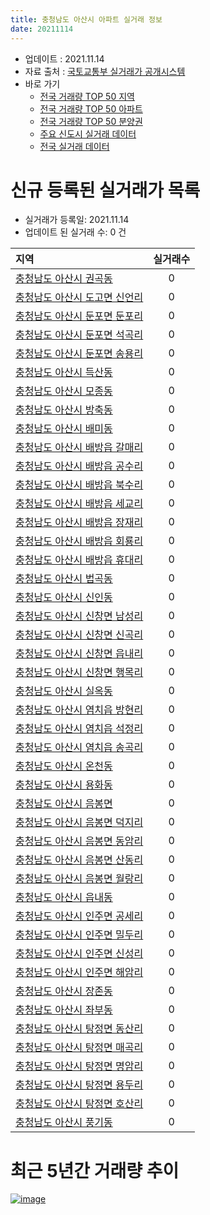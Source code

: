 ```yaml
---
title: 충청남도 아산시 아파트 실거래 정보
date: 20211114
---
```


* 업데이트 : 2021.11.14
* 자료 출처 : [국토교통부 실거래가 공개시스템](http://rt.molit.go.kr)
* 바로 가기
    * [전국 거래량 TOP 50 지역](https://apt-info.github.io/apt-trade-info/tr)
    * [전국 거래량 TOP 50 아파트](https://apt-info.github.io/apt-trade-info/ta)
    * [전국 거래량 TOP 50 분양권](https://apt-info.github.io/apt-trade-info/tb)
    * [주요 신도시 실거래 데이터](https://apt-info.github.io/apt-trade-info/newtown)
    * [전국 실거래 데이터](https://apt-info.github.io/apt-trade-info/all)



<script async src="https://pagead2.googlesyndication.com/pagead/js/adsbygoogle.js"></script>
<!-- 기본광고 -->
<ins class="adsbygoogle"
     style="display:block"
     data-ad-client="ca-pub-1142216861245946"
     data-ad-slot="4805727019"
     data-ad-format="auto"
     data-full-width-responsive="true"></ins>
<script>
     (adsbygoogle = window.adsbygoogle || []).push({});
</script>


# 신규 등록된 실거래가 목록

* 실거래가 등록일: 2021.11.14
* 업데이트 된 실거래 수: 0 건


|지역|실거래수|
|:---|:---:|
|[충청남도 아산시 권곡동](https://apt-info.github.io/apt-trade-info/r1725)|0|
|[충청남도 아산시 도고면 신언리](https://apt-info.github.io/apt-trade-info/r2916)|0|
|[충청남도 아산시 둔포면 둔포리](https://apt-info.github.io/apt-trade-info/r1734)|0|
|[충청남도 아산시 둔포면 석곡리](https://apt-info.github.io/apt-trade-info/r3347)|0|
|[충청남도 아산시 둔포면 송용리](https://apt-info.github.io/apt-trade-info/r2917)|0|
|[충청남도 아산시 득산동](https://apt-info.github.io/apt-trade-info/r3239)|0|
|[충청남도 아산시 모종동](https://apt-info.github.io/apt-trade-info/r1724)|0|
|[충청남도 아산시 방축동](https://apt-info.github.io/apt-trade-info/r1720)|0|
|[충청남도 아산시 배미동](https://apt-info.github.io/apt-trade-info/r1726)|0|
|[충청남도 아산시 배방읍 갈매리](https://apt-info.github.io/apt-trade-info/r2918)|0|
|[충청남도 아산시 배방읍 공수리](https://apt-info.github.io/apt-trade-info/r1728)|0|
|[충청남도 아산시 배방읍 북수리](https://apt-info.github.io/apt-trade-info/r1729)|0|
|[충청남도 아산시 배방읍 세교리](https://apt-info.github.io/apt-trade-info/r1730)|0|
|[충청남도 아산시 배방읍 장재리](https://apt-info.github.io/apt-trade-info/r3092)|0|
|[충청남도 아산시 배방읍 회룡리](https://apt-info.github.io/apt-trade-info/r1743)|0|
|[충청남도 아산시 배방읍 휴대리](https://apt-info.github.io/apt-trade-info/r1731)|0|
|[충청남도 아산시 법곡동](https://apt-info.github.io/apt-trade-info/r3393)|0|
|[충청남도 아산시 신인동](https://apt-info.github.io/apt-trade-info/r3132)|0|
|[충청남도 아산시 신창면 남성리](https://apt-info.github.io/apt-trade-info/r1738)|0|
|[충청남도 아산시 신창면 신곡리](https://apt-info.github.io/apt-trade-info/r3172)|0|
|[충청남도 아산시 신창면 읍내리](https://apt-info.github.io/apt-trade-info/r1742)|0|
|[충청남도 아산시 신창면 행목리](https://apt-info.github.io/apt-trade-info/r1737)|0|
|[충청남도 아산시 실옥동](https://apt-info.github.io/apt-trade-info/r1719)|0|
|[충청남도 아산시 염치읍 방현리](https://apt-info.github.io/apt-trade-info/r1740)|0|
|[충청남도 아산시 염치읍 석정리](https://apt-info.github.io/apt-trade-info/r1739)|0|
|[충청남도 아산시 염치읍 송곡리](https://apt-info.github.io/apt-trade-info/r1727)|0|
|[충청남도 아산시 온천동](https://apt-info.github.io/apt-trade-info/r1718)|0|
|[충청남도 아산시 용화동](https://apt-info.github.io/apt-trade-info/r1723)|0|
|[충청남도 아산시 음봉면](https://apt-info.github.io/apt-trade-info/r3661)|0|
|[충청남도 아산시 음봉면 덕지리](https://apt-info.github.io/apt-trade-info/r1733)|0|
|[충청남도 아산시 음봉면 동암리](https://apt-info.github.io/apt-trade-info/r3391)|0|
|[충청남도 아산시 음봉면 산동리](https://apt-info.github.io/apt-trade-info/r1732)|0|
|[충청남도 아산시 음봉면 월랑리](https://apt-info.github.io/apt-trade-info/r3392)|0|
|[충청남도 아산시 읍내동](https://apt-info.github.io/apt-trade-info/r3550)|0|
|[충청남도 아산시 인주면 공세리](https://apt-info.github.io/apt-trade-info/r1735)|0|
|[충청남도 아산시 인주면 밀두리](https://apt-info.github.io/apt-trade-info/r3549)|0|
|[충청남도 아산시 인주면 신성리](https://apt-info.github.io/apt-trade-info/r1736)|0|
|[충청남도 아산시 인주면 해암리](https://apt-info.github.io/apt-trade-info/r3206)|0|
|[충청남도 아산시 장존동](https://apt-info.github.io/apt-trade-info/r3093)|0|
|[충청남도 아산시 좌부동](https://apt-info.github.io/apt-trade-info/r1721)|0|
|[충청남도 아산시 탕정면 동산리](https://apt-info.github.io/apt-trade-info/r3021)|0|
|[충청남도 아산시 탕정면 매곡리](https://apt-info.github.io/apt-trade-info/r3650)|0|
|[충청남도 아산시 탕정면 명암리](https://apt-info.github.io/apt-trade-info/r3297)|0|
|[충청남도 아산시 탕정면 용두리](https://apt-info.github.io/apt-trade-info/r3746)|0|
|[충청남도 아산시 탕정면 호산리](https://apt-info.github.io/apt-trade-info/r1741)|0|
|[충청남도 아산시 풍기동](https://apt-info.github.io/apt-trade-info/r1722)|0|



<script async src="https://pagead2.googlesyndication.com/pagead/js/adsbygoogle.js"></script>
<!-- 기본광고 -->
<ins class="adsbygoogle"
     style="display:block"
     data-ad-client="ca-pub-1142216861245946"
     data-ad-slot="4805727019"
     data-ad-format="auto"
     data-full-width-responsive="true"></ins>
<script>
     (adsbygoogle = window.adsbygoogle || []).push({});
</script>


# 최근 5년간 거래량 추이


<div style="width:100%;">
    <canvas id="deal_progress" height="200"></canvas>
</div>

<script>
new Chart(document.getElementById("deal_progress"), {
    type: 'line',
    data: {
        labels: ['16.01','16.02','16.03','16.04','16.05','16.06','16.07','16.08','16.09','16.10','16.11','16.12','17.01','17.02','17.03','17.04','17.05','17.06','17.07','17.08','17.09','17.10','17.11','17.12','18.01','18.02','18.03','18.04','18.05','18.06','18.07','18.08','18.09','18.10','18.11','18.12','19.01','19.02','19.03','19.04','19.05','19.06','19.07','19.08','19.09','19.10','19.11','19.12','20.01','20.02','20.03','20.04','20.05','20.06','20.07','20.08','20.09','20.10','20.11','20.12','21.01','21.02','21.03','21.04','21.05','21.06','21.07','21.08','21.09','21.10','21.11'],
        datasets: [{
            label: '매매/분양권',
            data: [378,375,497,411,403,472,440,506,430,570,455,381,343,499,516,407,500,541,477,407,420,380,389,347,358,404,489,304,309,323,249,305,313,357,281,257,313,307,384,338,340,341,380,424,435,589,911,851,533,575,632,566,739,952,774,546,554,647,1005,1681,1065,875,1193,1230,1340,1040,1043,1079,938,850,168],
            borderColor: "rgba(66, 133, 243, 1)",
            backgroundColor: "rgba(66, 133, 243, 0.05)",
            borderWidth: 1,
            pointRadius: 0,
            fill: false,
            lineTension: 0
        },{
            label: '전/월세',
            data: [463,536,483,440,376,372,390,368,326,386,384,422,366,572,525,450,503,452,412,480,412,378,414,362,479,434,468,356,336,316,363,350,329,398,509,456,495,477,445,367,391,391,359,369,390,422,437,500,387,518,377,342,382,374,504,368,317,309,313,521,431,342,439,408,421,494,662,533,517,488,85],
            borderColor: "rgba(255, 90, 0, 1)",
            backgroundColor: "rgba(255, 90, 0, 0.05)",
            borderWidth: 1,
            pointRadius: 0,
            fill: false,
            lineTension: 0
        },{
            label: '합계',
            data: [841,911,980,851,779,844,830,874,756,956,839,803,709,1071,1041,857,1003,993,889,887,832,758,803,709,837,838,957,660,645,639,612,655,642,755,790,713,808,784,829,705,731,732,739,793,825,1011,1348,1351,920,1093,1009,908,1121,1326,1278,914,871,956,1318,2202,1496,1217,1632,1638,1761,1534,1705,1612,1455,1338,253],
            borderColor: "rgba(0, 0, 0, 1)",
            backgroundColor: "rgba(0, 0, 0, 0.03)",
            borderWidth: 0.1,
            pointRadius: 0,
            fill: true,
            lineTension: 0
        }
        ]
    },
    options: {
        responsive: true,
        title: {
            display: false
        },
        tooltips: {
            mode: 'index',
            intersect: false
        },
        hover: {
            mode: 'nearest',
            intersect: true
        },
        scales: {
            xAxes: [{
                display: true,
                scaleLabel: {
                    display: true,
                    labelString: '년/월'
                }
            }],
            yAxes: [{
                display: true,
                ticks: {
                    suggestedMin: 0,
                },
                scaleLabel: {
                    display: true,
                    labelString: '실거래 수'
                }
            }]
        }
    }
});

</script>


[![image](https://apt-info.github.io/images/2020-01-03-apt-trade-info/1024x500.png)](https://play.google.com/store/apps/details?id=com.aptinfo.apttradeinfo)

